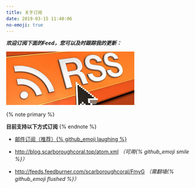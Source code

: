 ```yaml
---
title: 关于订阅
date: 2019-03-15 11:40:06
no-emoji: true
---
```






***欢迎订阅下面的Feed，您可以及时跟踪我的更新：***

![](index/top.jpg)

{% note primary %}



**目前支持以下方式订阅**
{% endnote %}





- [邮件订阅（推荐）{% github_emoji laughing %}](https://feedburner.google.com/fb/a/mailverify?uri=scarboroughcoral/FmyG&amp;loc=zh_CN/)
- http://blog.scarboroughcoral.top/atom.xml *（可用{% github_emoji smile %}）*
  
- http://feeds.feedburner.com/scarboroughcoral/FmyG *（需翻墙{% github_emoji flushed %}）*
  

